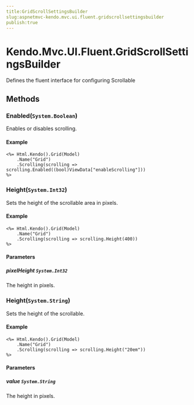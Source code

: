 ```yaml
---
title:GridScrollSettingsBuilder
slug:aspnetmvc-kendo.mvc.ui.fluent.gridscrollsettingsbuilder
publish:true
---
```


# Kendo.Mvc.UI.Fluent.GridScrollSettingsBuilder
Defines the fluent interface for configuring Scrollable



## Methods

### Enabled(`System.Boolean`)
Enables or disables scrolling.


#### Example

    <%= Html.Kendo().Grid(Model)
        .Name("Grid")
        .Scrolling(scrolling => scrolling.Enabled((bool)ViewData["enableScrolling"]))
    %>
        




### Height(`System.Int32`)
Sets the height of the scrollable area in pixels.


#### Example

    <%= Html.Kendo().Grid(Model)
        .Name("Grid")
        .Scrolling(scrolling => scrolling.Height(400))
    %>
        


#### Parameters

##### pixelHeight `System.Int32`
The height in pixels.




### Height(`System.String`)
Sets the height of the scrollable.


#### Example

    <%= Html.Kendo().Grid(Model)
        .Name("Grid")
        .Scrolling(scrolling => scrolling.Height("20em"))
    %>
        


#### Parameters

##### value `System.String`
The height in pixels.





